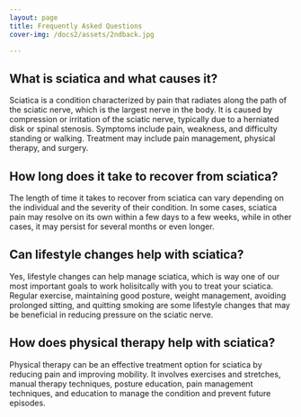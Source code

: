 ```yaml
---
layout: page
title: Frequently Asked Questions
cover-img: /docs2/assets/2ndback.jpg

---
```


## What is sciatica and what causes it?
Sciatica is a condition characterized by pain that radiates along the path of the sciatic nerve, which is the largest nerve in the body. It is caused by compression or irritation of the sciatic nerve, typically due to a herniated disk or spinal stenosis. Symptoms include pain, weakness, and difficulty standing or walking. Treatment may include pain management, physical therapy, and surgery.

## How long does it take to recover from sciatica?
The length of time it takes to recover from sciatica can vary depending on the individual and the severity of their condition. In some cases, sciatica pain may resolve on its own within a few days to a few weeks, while in other cases, it may persist for several months or even longer.

## Can lifestyle changes help with sciatica?
Yes, lifestyle changes can help manage sciatica, which is way one of our most important goals to work holisitcally with you to treat your sciatica. Regular exercise, maintaining good posture, weight management, avoiding prolonged sitting, and quitting smoking are some lifestyle changes that may be beneficial in reducing pressure on the sciatic nerve.

## How does physical therapy help with sciatica?
Physical therapy can be an effective treatment option for sciatica by reducing pain and improving mobility. It involves exercises and stretches, manual therapy techniques, posture education, pain management techniques, and education to manage the condition and prevent future episodes.
